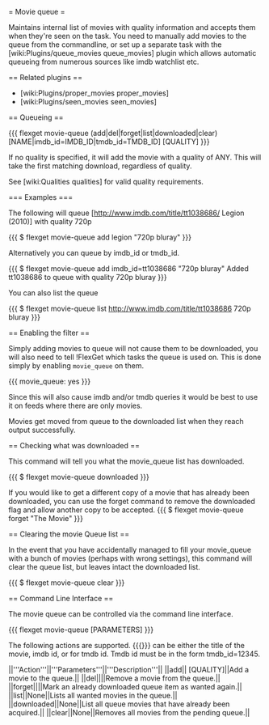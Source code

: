= Movie queue =

Maintains internal list of movies with quality information and accepts them when they're seen on the task.
You need to manually add movies to the queue from the commandline, or set up a separate task with the [wiki:Plugins/queue_movies queue_movies] plugin which allows automatic queueing from numerous sources like imdb watchlist etc.

== Related plugins ==

 * [wiki:Plugins/proper_movies proper_movies]
 * [wiki:Plugins/seen_movies seen_movies]

== Queueing ==

{{{
flexget movie-queue (add|del|forget|list|downloaded|clear) [NAME|imdb_id=IMDB_ID|tmdb_id=TMDB_ID] [QUALITY]
}}}

If no quality is specified, it will add the movie with a quality of ANY. This will take the first matching download, regardless of quality.

See [wiki:Qualities qualities] for valid quality requirements.

=== Examples ===

The following will queue [http://www.imdb.com/title/tt1038686/ Legion (2010)] with quality 720p

{{{
$ flexget movie-queue add legion "720p bluray"
}}}

Alternatively you can queue by imdb_id or tmdb_id.

{{{
$ flexget movie-queue add imdb_id=tt1038686 "720p bluray"
Added tt1038686 to queue with quality 720p bluray
}}}

You can also list the queue

{{{
$ flexget movie-queue list
http://www.imdb.com/title/tt1038686 720p bluray
}}}

== Enabling the filter ==

Simply adding movies to queue will not cause them to be downloaded, you will also need to tell !FlexGet which tasks the queue is used on. This is done simply by enabling `movie_queue` on them.

{{{
movie_queue: yes
}}}

Since this will also cause imdb and/or tmdb queries it would be best to use it on feeds where there are only movies.

Movies get moved from queue to the downloaded list when they reach output successfully.

== Checking what was downloaded ==

This command will tell you what the movie_queue list has downloaded.

{{{
$ flexget movie-queue downloaded
}}}

If you would like to get a different copy of a movie that has already been downloaded, you can use the forget command to remove the downloaded flag and allow another copy to be accepted.
{{{
$ flexget movie-queue forget "The Movie"
}}}

== Clearing the movie Queue list ==

In the event that you have accidentally managed to fill your movie_queue with a bunch of movies (perhaps with wrong settings), this command will clear the queue list, but leaves intact the downloaded list.


{{{
$ flexget movie-queue clear
}}}

== Command Line Interface ==

The movie queue can be controlled via the command line interface. 

{{{
flexget movie-queue <ACTION> [PARAMETERS]
}}}

The following actions are supported. {{{<IDENTIFIER>}}} can be either the title of the movie, imdb id, or for tmdb id. Tmdb id must be in the form tmdb_id=12345.

||'''Action'''||'''Parameters'''||'''Description'''||
||add||<IDENTIFIER> [QUALITY]||Add a movie to the queue.||
||del||<IDENTIFIER>||Remove a movie from the queue.||
||forget||<IDENTIFIER>||Mark an already downloaded queue item as wanted again.||
||list||None||Lists all wanted movies in the queue.||
||downloaded||None||List all queue movies that have already been acquired.||
||clear||None||Removes all movies from the pending queue.||

